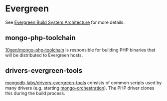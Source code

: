 # Evergreen

See [Evergreen Build System Architecture](architecture.md) for more details.

## mongo-php-toolchain

[10gen/mongo-php-toolchain](https://github.com/10gen/mongo-php-toolchain) is
responsible for building PHP binaries that will be distributed to Evergreen
hosts.

## drivers-evergreen-tools

[mongodb-labs/drivers-evergreen-tools](https://github.com/mongodb-labs/drivers-evergreen-tools)
consists of common scripts used by many drivers (e.g. starting
[mongo-orchestration](https://github.com/10gen/mongo-orchestration)). The PHP
driver clones this during the build process.
